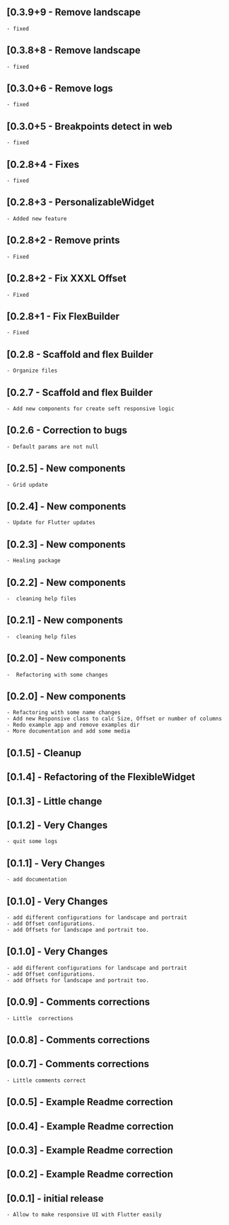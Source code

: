 
## [0.3.9+9 - Remove landscape
    - fixed
## [0.3.8+8 - Remove landscape
    - fixed
## [0.3.0+6 - Remove logs
    - fixed
## [0.3.0+5 - Breakpoints detect in web
    - fixed
## [0.2.8+4 - Fixes
    - fixed
## [0.2.8+3 - PersonalizableWidget
    - Added new feature
## [0.2.8+2 - Remove prints
    - Fixed
## [0.2.8+2 - Fix XXXL Offset
    - Fixed
## [0.2.8+1 - Fix FlexBuilder
    - Fixed
## [0.2.8 - Scaffold and flex Builder
    - Organize files
## [0.2.7 - Scaffold and flex Builder
    - Add new components for create seft responsive logic
## [0.2.6 - Correction to bugs
    - Default params are not null
## [0.2.5] - New components
    - Grid update
## [0.2.4] - New components
    - Update for Flutter updates
## [0.2.3] - New components
    - Healing package
## [0.2.2] - New components
    -  cleaning help files
## [0.2.1] - New components
    -  cleaning help files
## [0.2.0] - New components
    -  Refactoring with some changes
## [0.2.0] - New components 
    - Refactoring with some name changes
    - Add new Responsive class to calc Size, Offset or number of columns
    - Redo example app and remove examples dir
    - More documentation and add some media
## [0.1.5] - Cleanup
## [0.1.4] - Refactoring of the FlexibleWidget
## [0.1.3] - Little change
## [0.1.2] - Very Changes
    - quit some logs
## [0.1.1] - Very Changes
    - add documentation
## [0.1.0] - Very Changes
    - add different configurations for landscape and portrait
    - add Offset configurations.
    - add Offsets for landscape and portrait too.
## [0.1.0] - Very Changes
    - add different configurations for landscape and portrait
    - add Offset configurations.
    - add Offsets for landscape and portrait too.
## [0.0.9] - Comments corrections
    - Little  corrections
## [0.0.8] - Comments corrections
## [0.0.7] - Comments corrections
    - Little comments correct 
## [0.0.5] - Example Readme correction
## [0.0.4] - Example Readme correction
## [0.0.3] - Example Readme correction
## [0.0.2] - Example Readme correction
## [0.0.1] - initial release
    - Allow to make responsive UI with Flutter easily
